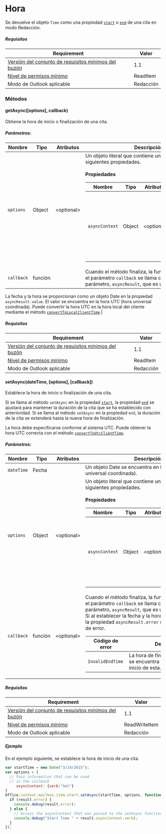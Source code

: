 

# <a name="time"></a>Hora

Se devuelve el objeto `Time` como una propiedad [`start`](Office.context.mailbox.item.md#start-datetime) o [`end`](Office.context.mailbox.item.md#end-datetime) de una cita en modo Redacción.

##### <a name="requirements"></a>Requisitos

|Requirement| Valor|
|---|---|
|[Versión del conjunto de requisitos mínimos del buzón](../tutorial-api-requirement-sets.md)| 1.1|
|[Nivel de permisos mínimo](../../../docs/outlook/understanding-outlook-add-in-permissions.md)| ReadItem|
|Modo de Outlook aplicable| Redacción|

### <a name="methods"></a>Métodos

####  <a name="getasync([options],-callback)"></a>getAsync([options], callback)

Obtiene la hora de inicio o finalización de una cita.

##### <a name="parameters:"></a>Parámetros:

|Nombre| Tipo| Atributos| Descripción|
|---|---|---|---|
|`options`| Object| &lt;optional&gt;|Un objeto literal que contiene una o más de las siguientes propiedades.<br/><br/>**Propiedades**<br/><table class="nested-table"><thead><tr><th>Nombre</th><th>Tipo</th><th>Atributos</th><th>Descripción</th></tr></thead><tbody><tr><td><code>asyncContext</code></td><td>Object</td><td>&lt;optional&gt;</td><td>Los desarrolladores pueden proporcionar cualquier objeto que quieran para tener acceso al método de devolución de llamada.</td></tr></tbody></table>|
|`callback`| función||Cuando el método finaliza, la función que se pasa en el parámetro `callback` se llama con un único parámetro, `asyncResult`, que es un objeto [`AsyncResult`](simple-types.md#asyncresult).

La fecha y la hora se proporcionan como un objeto Date en la propiedad `asyncResult.value`. El valor se encuentra en la hora UTC (hora universal coordinada). Puede convertir la hora UTC en la hora local del cliente mediante el método [`convertToLocalClientTime`](Office.context.mailbox.md#converttolocalclienttimetimevalue--localclienttime).|

##### <a name="requirements"></a>Requisitos

|Requirement| Valor|
|---|---|
|[Versión del conjunto de requisitos mínimos del buzón](../tutorial-api-requirement-sets.md)| 1.1|
|[Nivel de permisos mínimo](../../../docs/outlook/understanding-outlook-add-in-permissions.md)| ReadItem|
|Modo de Outlook aplicable| Redacción|
####  <a name="setasync(datetime,-[options],-[callback])"></a>setAsync(dateTime, [options], [callback])

Establece la hora de inicio o finalización de una cita.

Si se llama al método `setAsync` en la propiedad [`start`](Office.context.mailbox.item.md#start-datetime), la propiedad [`end`](Office.context.mailbox.item.md#end-datetime) se ajustará para mantener la duración de la cita que se ha establecido con anterioridad. Si se llama al método `setAsync` en la propiedad `end`, la duración de la cita se extenderá hasta la nueva hora de finalización.

La hora debe especificarse conforme al sistema UTC. Puede obtener la hora UTC correcta con el método [`convertToUtcClientTime`](Office.context.mailbox.md#converttoutcclienttimeinput--date).

##### <a name="parameters:"></a>Parámetros:

|Nombre| Tipo| Atributos| Descripción|
|---|---|---|---|
|`dateTime`| Fecha||Un objeto Date se encuentra en la hora UTC (hora universal coordinada).|
|`options`| Object| &lt;optional&gt;|Un objeto literal que contiene una o más de las siguientes propiedades.<br/><br/>**Propiedades**<br/><table class="nested-table"><thead><tr><th>Nombre</th><th>Tipo</th><th>Atributos</th><th>Descripción</th></tr></thead><tbody><tr><td><code>asyncContext</code></td><td>Object</td><td>&lt;optional&gt;</td><td>Los desarrolladores pueden proporcionar cualquier objeto que quieran para tener acceso al método de devolución de llamada.</td></tr></tbody></table>|
|`callback`| función| &lt;optional&gt;|Cuando el método finaliza, la función que se pasa en el parámetro `callback` se llama con un único parámetro, `asyncResult`, que es un objeto [`AsyncResult`](simple-types.md#asyncresult). <br/>Si al establecer la fecha y la hora se produce un error, la propiedad `asyncResult.error` contendrá un código de error.<br/><table class="nested-table"><thead><tr><th>Código de error</th><th>Descripción</th></tr></thead><tbody><tr><td><code>InvalidEndTime</code></td><td>La hora de finalización de la cita se encuentra antes de la hora de inicio de esta.</td></tr></tbody></table>|

##### <a name="requirements"></a>Requisitos

|Requirement| Valor|
|---|---|
|[Versión del conjunto de requisitos mínimos del buzón](../tutorial-api-requirement-sets.md)| 1.1|
|[Nivel de permisos mínimo](../../../docs/outlook/understanding-outlook-add-in-permissions.md)| ReadWriteItem|
|Modo de Outlook aplicable| Redacción|

##### <a name="example"></a>Ejemplo

En el ejemplo siguiente, se establece la hora de inicio de una cita.

```js
var startTime = new Date("3/14/2015");
var options = {
  // Pass information that can be used
  // in the callback
     asyncContext: {verb:"Set"}
}
Office.context.mailbox.item.start.setAsync(startTime, options, function(result) {
  if (result.error) {
    console.debug(result.error);
  } else {
    // Access the asyncContext that was passed to the setAsync function
    console.debug("Start Time " + result.asyncContext.verb);
  }
});
```
